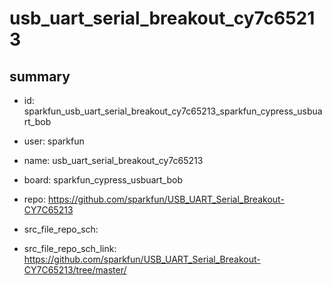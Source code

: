 # usb_uart_serial_breakout_cy7c65213
 
## summary 
* id: sparkfun_usb_uart_serial_breakout_cy7c65213_sparkfun_cypress_usbuart_bob
* user: sparkfun
* name: usb_uart_serial_breakout_cy7c65213
* board: sparkfun_cypress_usbuart_bob
* repo: https://github.com/sparkfun/USB_UART_Serial_Breakout-CY7C65213



* src_file_repo_sch: 
* src_file_repo_sch_link: https://github.com/sparkfun/USB_UART_Serial_Breakout-CY7C65213/tree/master/






